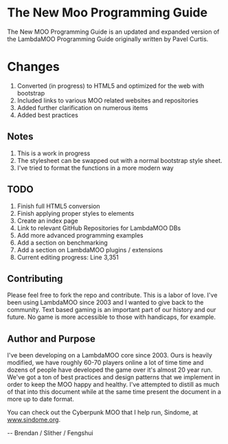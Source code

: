 # The New Moo Programming Guide
The New MOO Programming Guide is an updated and expanded version of the LambdaMOO Programming Guide originally written by Pavel Curtis.

# Changes
1. Converted (in progress) to HTML5 and optimized for the web with bootstrap
2. Included links to various MOO related websites and repositories
3. Added further clarification on numerous items
4. Added best practices

## Notes
1. This is a work in progress
2. The stylesheet can be swapped out with a normal bootstrap style sheet.
3. I've tried to format the functions in a more modern way

## TODO
1. Finish full HTML5 conversion
2. Finish applying proper styles to elements
3. Create an index page
4. Link to relevant GitHub Repositories for LambdaMOO DBs
5. Add more advanced programming examples
6. Add a section on benchmarking
7. Add a section on LambdaMOO plugins / extensions
8. Current editing progress: Line 3,351

## Contributing
Please feel free to fork the repo and contribute.  This is a labor of love.  I've been using LambdaMOO since 2003 and I wanted to give back to the community.  Text based gaming is an important part of our history and our future.  No game is more accessible to those with handicaps, for example.

## Author and Purpose
I've been developing on a LambdaMOO core since 2003.  Ours is heavily modified, we have roughly 60-70 players online a lot of time time and dozens of people have developed the game over it's almost 20 year run.  We've got a ton of best practices and design patterns that we implement in order to keep the MOO happy and healthy.  I've attempted to distill as much of that into this document while at the same time present the document in a more up to date format.

You can check out the Cyberpunk MOO that I help run, Sindome, at www.sindome.org.

-- Brendan / Slither / Fengshui